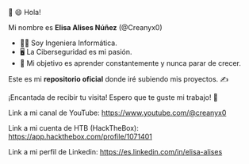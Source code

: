 :wave: :smile: Hola!  


Mi nombre es __Elisa Alises Núñez__ (@Creanyx0)

- :woman_student: Soy Ingeniera Informática.
- :desktop_computer: La Ciberseguridad es mi pasión.
- :triangular_flag_on_post: Mi objetivo es aprender constantemente y nunca parar de crecer.



Este es mi __repositorio oficial__ donde iré subiendo mis proyectos. :writing_hand:

¡Encantada de recibir tu visita! Espero que te guste mi trabajo! :page_with_curl:

Link a mi canal de YouTube: https://www.youtube.com/@creanyx0

Link a mi cuenta de HTB (HackTheBox): https://app.hackthebox.com/profile/1071401

Link a mi perfil de Linkedin: https://es.linkedin.com/in/elisa-alises





